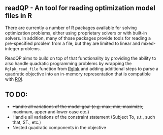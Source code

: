 ## readQP - An tool for reading optimization model files in R

There are currently a number of R packages available for solving optimization problems, either using proprietary solvers or with built-in solvers. In addition, many of those packages provide tools for reading a pre-specified problem from a file, but they are limited to linear and mixed-integer problems.

ReadQP aims to build on top of that functionality by providing the ability to also handle quadratic programming problems by wrapping the `Rglpk_read_file` function from [Rglpk](https://cran.r-project.org/web/packages/Rglpk/index.html) and adding additional steps to parse a quadratic objective into an in-memory representation that is compatible with [ROI](https://cran.r-project.org/web/packages/ROI/index.html).


## TO DO:
  - ~~Handle all variations of the model goal (e.g. max, min, maximize, maximum, upper and lower case etc.)~~
  - Handle all variations of the constraint statement (Subject To, s.t., such that, ST., etc.)
  - Nested quadratic components in the objective
